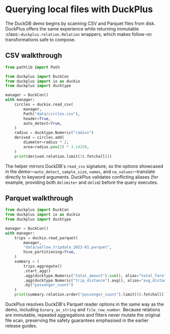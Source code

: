 # Querying local files with DuckPlus

The DuckDB demo begins by scanning CSV and Parquet files from disk. DuckPlus
offers the same experience while returning immutable :class:`~duckplus.relation.Relation`
wrappers, which makes follow-on transformations safe to compose.

## CSV walkthrough

```python
from pathlib import Path

from duckplus import DuckCon
from duckplus import io as duckio
from duckplus import ducktype

manager = DuckCon()
with manager:
    circles = duckio.read_csv(
        manager,
        Path("data/circles.csv"),
        header=True,
        auto_detect=True,
    )
    radius = ducktype.Numeric("radius")
    derived = circles.add(
        diameter=radius * 2,
        area=radius.pow(2) * 3.14159,
    )
    print(derived.relation.limit(3).fetchall())
```

The helper mirrors DuckDB's ``read_csv`` signature, so the options showcased in
the demo—``auto_detect``, ``sample_size``, ``names``, and ``na_values``—translate
directly to keyword arguments. DuckPlus validates conflicting aliases (for
example, providing both ``delimiter`` and ``delim``) before the query executes.

## Parquet walkthrough

```python
from duckplus import DuckCon
from duckplus import io as duckio
from duckplus import ducktype

manager = DuckCon()
with manager:
    trips = duckio.read_parquet(
        manager,
        "data/yellow_tripdata_2023-01.parquet",
        hive_partitioning=True,
    )
    summary = (
        trips.aggregate()
        .start_agg()
        .agg(ducktype.Numeric("total_amount").sum(), alias="total_fare")
        .agg(ducktype.Numeric("trip_distance").avg(), alias="avg_distance")
        .by("passenger_count")
    )
    print(summary.relation.order("passenger_count").limit(5).fetchall())
```

DuckPlus resolves DuckDB's Parquet reader options in the same way as the demo,
including ``binary_as_string`` and ``file_row_number``. Because relations are
immutable, repeated aggregations and filters never mutate the original file
scan, preserving the safety guarantees emphasised in the earlier release guides.
